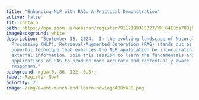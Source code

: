 ```yaml
---
title: "Enhancing NLP with RAG: A Practical Demonstration"
active: false
fit: contain
path: https://hpe.zoom.us/webinar/register/9117199315327/WN_64EBds78Qj6NMiV30FFGRg
imageBackground: white
description: "September 18, 2024:  In the evolving landscape of Natural Language
  Processing (NLP), Retrieval-Augmented Generation (RAG) stands out as a
  powerful technique that enhances the NLP application by incorporating relevant
  external information. Join this session to learn the fundamentals and
  applications of RAG to produce more accurate and contextually aware
  responses."
background: rgba(0, 86, 122, 0.8);
label: Register Now!
priority: 2
image: /img/event-munch-and-learn-newlogo400x400.png
---
```

